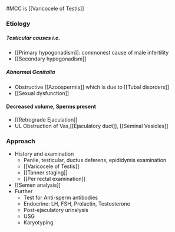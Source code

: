 #MCC is [[Varicocele of Testis]]

### Etiology
##### Testicular causes i.e. 
- [[Primary hypogonadism]]: commonest cause of male infertility
- [[Secondary hypogonadism]] 
##### Abnormal Genitalia 
- Obstructive [[Azoospermia]] which is due to [[Tubal disorders]] 
- [[Sexual dysfunction]] 

#### Decreased volume, Sperms present
- [[Retrograde Ejaculation]] 
- UL Obstruction of Vas,[[Ejaculatory duct]], [[Seminal Vesicles]]

### Approach
- History and examination
	- Penile, testicular, ductus deferens, epididymis examination
	- [[Varicocele of Testis]] 
	- [[Tanner staging]] 
	- [[Per rectal examination]] 
- [[Semen analysis]]
- Further
	- Test for Anti-sperm antibodies
	- Endocrine: LH, FSH, Prolactin, Testosterone
	- Post-ejaculatory urinalysis
	- USG
	- Karyotyping 